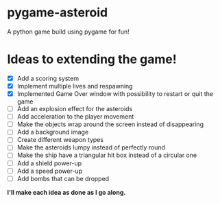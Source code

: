# pygame-asteroid

A python game build using pygame for fun!

# Ideas to extending the game!

- [x] Add a scoring system
- [x] Implement multiple lives and respawning
- [x] Implemented Game Over window with possibility to restart or quit the game
- [ ] Add an explosion effect for the asteroids
- [ ] Add acceleration to the player movement
- [ ] Make the objects wrap around the screen instead of disappearing
- [ ] Add a background image
- [ ] Create different weapon types
- [ ] Make the asteroids lumpy instead of perfectly round
- [ ] Make the ship have a triangular hit box instead of a circular one
- [ ] Add a shield power-up
- [ ] Add a speed power-up
- [ ] Add bombs that can be dropped

**I'll make each idea as done as I go along.**
